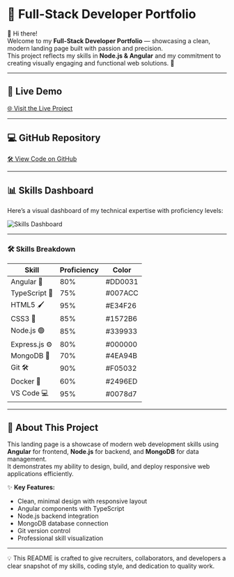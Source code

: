 # 🚀 Full-Stack Developer Portfolio

👋 Hi there!  
Welcome to my **Full-Stack Developer Portfolio** — showcasing a clean, modern landing page built with passion and precision.  
This project reflects my skills in **Node.js & Angular** and my commitment to creating visually engaging and functional web solutions. 🌟

---

## 🔗 Live Demo
[🌐 Visit the Live Project](https://abdallah244.github.io/codecraft/)

---

## 💻 GitHub Repository
[🛠️ View Code on GitHub](https://github.com/abdallah244/codecraft)

---

## 📊 Skills Dashboard

Here’s a visual dashboard of my technical expertise with proficiency levels:  

![Skills Dashboard](https://raw.githubusercontent.com/abdallah244/abdallah244/main/skills_dashboard.svg)

---

### 🛠 Skills Breakdown

| Skill        | Proficiency | Color     |
|--------------|-------------|-----------|
| Angular 🔴   | 80%         | #DD0031   |
| TypeScript 💙| 75%         | #007ACC   |
| HTML5 🖌️    | 95%         | #E34F26   |
| CSS3 🎨      | 85%         | #1572B6   |
| Node.js 🟢    | 85%         | #339933   |
| Express.js ⚙️| 80%         | #000000   |
| MongoDB 🍃    | 70%         | #4EA94B   |
| Git 🛠️       | 90%         | #F05032   |
| Docker 🐳     | 60%         | #2496ED   |
| VS Code 💻    | 95%         | #0078d7   |

---

## 🌟 About This Project

This landing page is a showcase of modern web development skills using **Angular** for frontend, **Node.js** for backend, and **MongoDB** for data management.  
It demonstrates my ability to design, build, and deploy responsive web applications efficiently.  

✨ **Key Features:**  
- Clean, minimal design with responsive layout  
- Angular components with TypeScript  
- Node.js backend integration  
- MongoDB database connection  
- Git version control  
- Professional skill visualization  

---

💡 This README is crafted to give recruiters, collaborators, and developers a clear snapshot of my skills, coding style, and dedication to quality work.  
